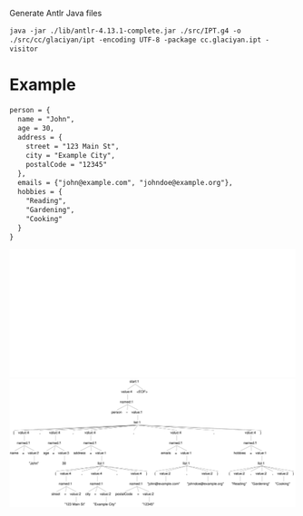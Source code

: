 Generate Antlr Java files

```shell
java -jar ./lib/antlr-4.13.1-complete.jar ./src/IPT.g4 -o ./src/cc/glaciyan/ipt -encoding UTF-8 -package cc.glaciyan.ipt -visitor
```

# Example

```
person = {
  name = "John",
  age = 30,
  address = {
    street = "123 Main St",
    city = "Example City",
    postalCode = "12345"
  },
  emails = {"john@example.com", "johndoe@example.org"},
  hobbies = {
    "Reading",
    "Gardening",
    "Cooking"
  }
}

```

![Tree](assets/tree_dark.svg#gh-dark-mode-only)![Tree](assets/tree_light.svg#gh-light-mode-only)